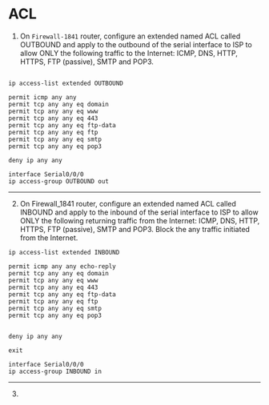 # ACL

1. On `Firewall-1841` router, configure an extended named ACL called OUTBOUND and apply to the
outbound of the serial interface to ISP to allow ONLY the following traffic to the Internet: ICMP, DNS, HTTP, HTTPS, FTP (passive), SMTP and POP3.

```CiscoIOS

ip access-list extended OUTBOUND

permit icmp any any
permit tcp any any eq domain
permit tcp any any eq www
permit tcp any any eq 443
permit tcp any any eq ftp-data
permit tcp any any eq ftp
permit tcp any any eq smtp
permit tcp any any eq pop3

deny ip any any

interface Serial0/0/0
ip access-group OUTBOUND out

```

---

2. On Firewall_1841 router, configure an extended named ACL called INBOUND and apply to the inbound of the serial interface to ISP to allow ONLY the following returning traffic from the Internet: ICMP, DNS, HTTP, HTTPS, FTP (passive), SMTP and POP3. Block the any traffic initiated from the Internet.

```
ip access-list extended INBOUND

permit icmp any any echo-reply
permit tcp any any eq domain
permit tcp any any eq www
permit tcp any any eq 443
permit tcp any any eq ftp-data
permit tcp any any eq ftp
permit tcp any any eq smtp
permit tcp any any eq pop3


deny ip any any

exit

interface Serial0/0/0
ip access-group INBOUND in

```

---

3. 